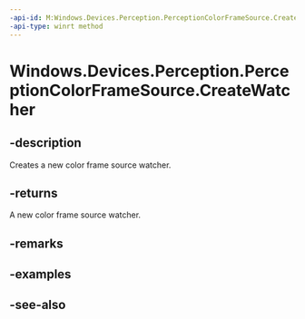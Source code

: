 ----api-id: M:Windows.Devices.Perception.PerceptionColorFrameSource.CreateWatcher
-api-type: winrt method
---<!-- Method syntaxpublic Windows.Devices.Perception.PerceptionColorFrameSourceWatcher CreateWatcher()--># Windows.Devices.Perception.PerceptionColorFrameSource.CreateWatcher## -descriptionCreates a new color frame source watcher.## -returnsA new color frame source watcher.## -remarks## -examples## -see-also